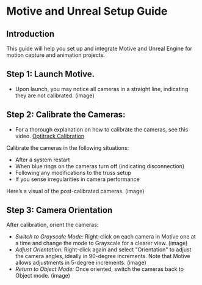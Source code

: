 # Motive and Unreal Setup Guide

## Introduction
This guide will help you set up and integrate Motive and Unreal Engine for motion capture and animation projects.

## Step 1: Launch Motive.
   - Upon launch, you may notice all cameras in a straight line, indicating they are not calibrated. (image)

## Step 2: Calibrate the Cameras:
   - For a thorough explanation on how to calibrate the cameras, see this video. [Optitrack Calibration](https://drive.google.com/file/d/1HZ_CApepS6SpNlUBTgoetyYuwgrFyXnU/view)

Calibrate the cameras in the following situations:
   - After a system restart
   - When blue rings on the cameras turn off (indicating disconnection)
   - Following any modifications to the truss setup
   - If you sense irregularities in camera performance

Here’s a visual of the post-calibrated cameras. (image)

## Step 3: Camera Orientation
After calibration, orient the cameras:
   - *Switch to Grayscale Mode:* Right-click on each camera in Motive one at a time and change the mode to Grayscale for a clearer view. (image)
   - *Adjust Orientation:* Right-click again and select "Orientation" to adjust the camera angles, ideally in 90-degree increments. Note that Motive allows adjustments in 5-degree increments. (image)
   - *Return to Object Mode:* Once oriented, switch the cameras back to Object mode. (image)
